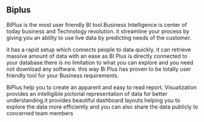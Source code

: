 ## Biplus
BiPlus is the most user friendly BI tool.Business Intelligence is center of today business and Technology revolution. it streamline your process by giving you an ability to use live data by predicting needs of the customer.

it has a rapid setup which connects people to data quickly. it can retrieve massive amount of data with an ease as BI Plus is directly connected to your database.there is no limitation to what you can explore and you need not download any software. this way Bi Plus has proven to be totally user friendly tool for your Business requirements.

BiPlus help you to create an apparent and easy to read report. Visualization provides an intelligible pictorial representation of  data for better understanding.it provides beautiful dashboard layouts helping you to explore the data more efficiently and you can also share the data publicly to concerned team members
<!--stackedit_data:
eyJoaXN0b3J5IjpbLTIwNzEwNjIzXX0=
-->